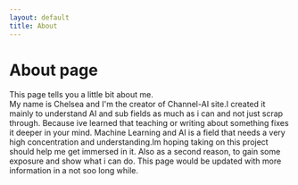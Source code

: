 ```yaml
---
layout: default
title: About
---
```

# About page

This page tells you a little bit about me.<br>
My name is Chelsea and I'm the creator of Channel-AI site.I created it mainly to understand AI and sub fields as much as i can and not just scrap through. Because ive learned that teaching or writing about something fixes it deeper in your mind. Machine Learning and AI is a field that needs a very high concentration and understanding.Im hoping taking on this project should help me get immersed in it. Also as a second reason, to gain some exposure and show what i can do. This page would be updated with more information in a not soo long while.
